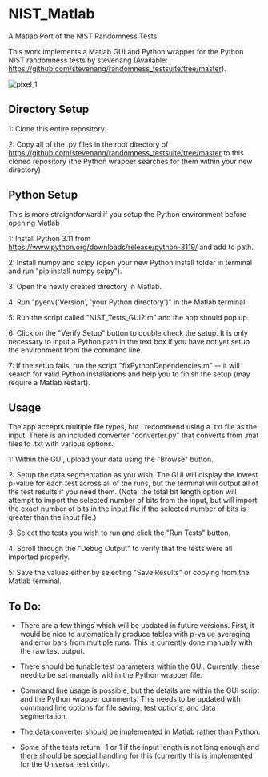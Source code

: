 # NIST_Matlab
A Matlab Port of the NIST Randomness Tests

This work implements a Matlab GUI and Python wrapper for the Python NIST randomness tests by stevenang (Available: https://github.com/stevenang/randomness_testsuite/tree/master).

![pixel_1](https://github.com/user-attachments/assets/08dfc1cb-7141-44db-a0bb-32b3d657536c)


## Directory Setup

1: Clone this entire repository.

2: Copy all of the .py files in the root directory of https://github.com/stevenang/randomness_testsuite/tree/master to this cloned repository (the Python wrapper searches for them within your new directory)

## Python Setup

This is more straightforward if you setup the Python environment before opening Matlab

1: Install Python 3.11 from https://www.python.org/downloads/release/python-3119/ and add to path.

2: Install numpy and scipy (open your new Python install folder in terminal and run "pip install numpy scipy").

3: Open the newly created directory in Matlab.

4: Run "pyenv('Version', 'your Python directory')" in the Matlab terminal.

5: Run the script called "NIST_Tests_GUI2.m" and the app should pop up.

6: Click on the "Verify Setup" button to double check the setup. It is only necessary to input a Python path in the text box if you have not yet setup the environment from the command line.

7: If the setup fails, run the script "fixPythonDependencies.m" -- it will search for valid Python installations and help you to finish the setup (may require a Matlab restart).

## Usage

The app accepts multiple file types, but I recommend using a .txt file as the input. There is an included converter "converter.py" that converts from .mat files to .txt with various options.

1: Within the GUI, upload your data using the "Browse" button.

2: Setup the data segmentation as you wish. The GUI will display the lowest p-value for each test across all of the runs, but the terminal will output all of the test results if you need them. (Note: the total bit length option will attempt to import the selected number of bits from the input, but will import the exact number of bits in the input file if the selected number of bits is greater than the input file.)

3: Select the tests you wish to run and click the "Run Tests" button.

4: Scroll through the "Debug Output" to verify that the tests were all imported properly.

5: Save the values either by selecting "Save Results" or copying from the Matlab terminal.

## To Do:

- There are a few things which will be updated in future versions. First, it would be nice to automatically produce tables with p-value averaging and error bars from multiple runs. This is currently done manually with the raw test output.

- There should be tunable test parameters within the GUI. Currently, these need to be set manually within the Python wrapper file.

- Command line usage is possible, but the details are within the GUI script and the Python wrapper comments. This needs to be updated with command line options for file saving, test options, and data segmentation.

- The data converter should be implemented in Matlab rather than Python.

- Some of the tests return -1 or 1 if the input length is not long enough and there should be special handling for this (currently this is implemented for the Universal test only).
